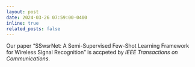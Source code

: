 ```yaml
---
layout: post
date: 2024-03-26 07:59:00-0400
inline: true
related_posts: false
---
```


Our paper “SSwsrNet: A Semi-Supervised Few-Shot Learning Framework for Wireless Signal Recognition” is accpeted by *IEEE Transactions on Communications*.